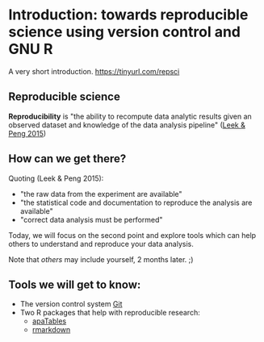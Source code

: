 # Introduction: towards reproducible science using version control and GNU R

A very short introduction. 
https://tinyurl.com/repsci

## Reproducible science


**Reproducibility** is "the ability to recompute data analytic results given an observed dataset and knowledge of the data analysis pipeline" ([Leek & Peng 2015](https://www.pnas.org/content/112/6/1645.short))


## How can we get there?

Quoting (Leek & Peng 2015):

* "the raw data from the experiment are available"
* "the statistical code and documentation to reproduce the analysis are available"
* "correct data analysis must be performed"

Today, we will focus on the second point and explore tools which can help others to understand and reproduce your data analysis.

Note that *others* may include yourself, 2 months later. ;)

## Tools we will get to know:

* The version control system [Git](./git_intro/git_intro.md)
* Two R packages that help with reproducible research:
  * [apaTables](http://htmlpreview.github.io/?https://github.com/dfsp-spirit/reproducible_science/blob/master/apaTables_intro/r_apaTables_intro.html)
  * [rmarkdown](http://htmlpreview.github.io/?https://github.com/dfsp-spirit/reproducible_science/blob/master/rmarkdown_intro/rmarkdown_intro.html)

